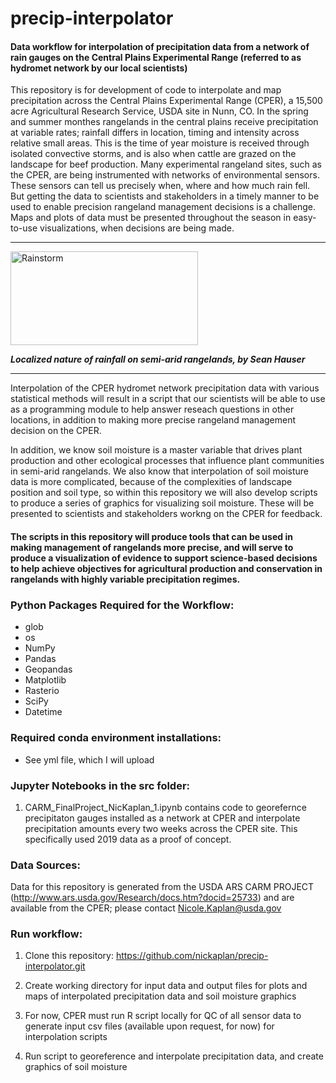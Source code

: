 # precip-interpolator

#### Data workflow for interpolation of precipitation data from a network of rain gauges on the Central Plains Experimental Range (referred to as hydromet network by our local scientists)

This repository is for development of code to interpolate and map precipitation across the Central Plains Experimental Range (CPER), a 15,500 acre Agricultural Research Service, USDA site in Nunn, CO. In the spring and summer monthes rangelands in the central plains receive precipitation at variable rates; rainfall differs in location, timing and intensity across relative small areas.  This is the time of year moisture is received through isolated convective storms, and is also when cattle are grazed on the landscape for beef production.  Many experimental rangeland sites, such as the CPER, are being instrumented with networks of environmental sensors.   These sensors can tell us precisely when, where and how much rain fell.  But getting the data to scientists and stakeholders in a timely manner to be used to enable precision rangeland management decisions is a challenge.  Maps and plots of data must be presented throughout the season in easy-to-use visualizations, when decisions are being made.

***
<img src="https://mountainscholar.org/bitstream/handle/10217/84527/NRELSGSL_Storm_CSH.jpg?sequence=1&isAllowed=y" alt="Rainstorm" title="Rainstorm" width="300" height="150" /> 

***Localized nature of rainfall on semi-arid rangelands, by Sean Hauser***
***

Interpolation of the CPER hydromet network precipitation data with various statistical methods will result in a script that our scientists will be able to use as a programming module to help answer reseach questions in other locations, in addition to making more precise rangeland management decision on the CPER.  

In addition, we know soil moisture is a master variable that drives plant production and other ecological processes that influence plant communities in semi-arid rangelands.  We also know that interpolation of soil moisture data is more complicated, because of the complexities of landscape position and soil type, so within this repository we will also develop scripts to produce a series of graphics for visualizing soil moisture.  These will be presented to scientists and stakeholders workng on the CPER for feedback.

#### The scripts in this repository will produce tools that can be used in making management of rangelands more precise, and will serve to produce a visualization of evidence to support science-based decisions to help achieve objectives for agricultural production and conservation in rangelands with highly variable precipitation regimes.  

### Python Packages Required for the Workflow:

 * glob 
 * os
 * NumPy
 * Pandas
 * Geopandas
 * Matplotlib
 * Rasterio
 * SciPy
 * Datetime
 
 ### Required conda environment installations:
 
 * See yml file, which I will upload
 
 ### Jupyter Notebooks in the src folder:
 
 1. CARM_FinalProject_NicKaplan_1.ipynb contains code to georefernce precipitaton gauges installed as a network at CPER and interpolate precipitation amounts every two weeks across the CPER site.  This specifically used 2019 data as a proof of concept.
 
 
 ### Data Sources:

Data for this repository is generated from the USDA ARS CARM PROJECT (http://www.ars.usda.gov/Research/docs.htm?docid=25733) and are available from the CPER; please contact <a href="mailto:Nicole.Kaplan@usda.gov">Nicole.Kaplan@usda.gov</a>
 
 ### Run workflow:
 
1. Clone this repository: https://github.com/nickaplan/precip-interpolator.git

2. Create working directory for input data and output files for plots and maps of interpolated precipitation data and soil moisture graphics

3. For now, CPER must run R script locally for QC of all sensor data to generate input csv files (available upon request, for now) for interpolation scripts

4. Run script to georeference and interpolate precipitation data, and create graphics of soil moisture


 
 

